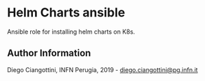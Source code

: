Helm Charts ansible
=========

Ansible role for installing helm charts on K8s.


Author Information
------------------

Diego Ciangottini, INFN Perugia, 2019 - diego.ciangottini@pg.infn.it
